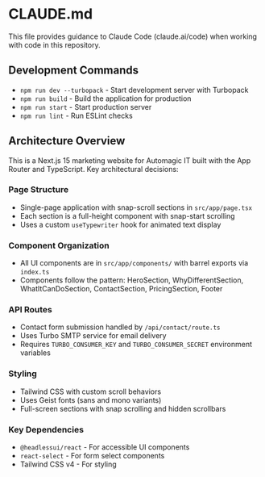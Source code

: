 # CLAUDE.md

This file provides guidance to Claude Code (claude.ai/code) when working with code in this repository.

## Development Commands

- `npm run dev --turbopack` - Start development server with Turbopack
- `npm run build` - Build the application for production
- `npm run start` - Start production server
- `npm run lint` - Run ESLint checks

## Architecture Overview

This is a Next.js 15 marketing website for Automagic IT built with the App Router and TypeScript. Key architectural decisions:

### Page Structure
- Single-page application with snap-scroll sections in `src/app/page.tsx`
- Each section is a full-height component with snap-start scrolling
- Uses a custom `useTypewriter` hook for animated text display

### Component Organization
- All UI components are in `src/app/components/` with barrel exports via `index.ts`
- Components follow the pattern: HeroSection, WhyDifferentSection, WhatItCanDoSection, ContactSection, PricingSection, Footer

### API Routes
- Contact form submission handled by `/api/contact/route.ts`
- Uses Turbo SMTP service for email delivery
- Requires `TURBO_CONSUMER_KEY` and `TURBO_CONSUMER_SECRET` environment variables

### Styling
- Tailwind CSS with custom scroll behaviors
- Uses Geist fonts (sans and mono variants)
- Full-screen sections with snap scrolling and hidden scrollbars

### Key Dependencies
- `@headlessui/react` - For accessible UI components
- `react-select` - For form select components
- Tailwind CSS v4 - For styling
